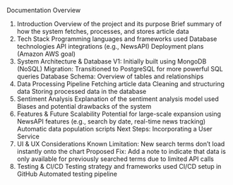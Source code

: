 Documentation Overview
1. Introduction
Overview of the project and its purpose
Brief summary of how the system fetches, processes, and stores article data
2. Tech Stack
Programming languages and frameworks used
Database technologies
API integrations (e.g., NewsAPI)
Deployment plans (Amazon AWS goal)
3. System Architecture & Database
V1: Initially built using MongoDB (NoSQL)
Migration: Transitioned to PostgreSQL for more powerful SQL queries
Database Schema: Overview of tables and relationships
4. Data Processing Pipeline
Fetching article data
Cleaning and structuring data
Storing processed data in the database
5. Sentiment Analysis
Explanation of the sentiment analysis model used
Biases and potential drawbacks of the system
6. Features & Future Scalability
Potential for large-scale expansion using NewsAPI features (e.g., search by date, real-time news tracking)
Automatic data population scripts
Next Steps: Incorporating a User Service
7. UI & UX Considerations
Known Limitation: New search terms don’t load instantly onto the chart
Proposed Fix: Add a note to indicate that data is only available for previously searched terms due to limited API calls
8. Testing & CI/CD
Testing strategy and frameworks used
CI/CD setup in GitHub
Automated testing pipeline